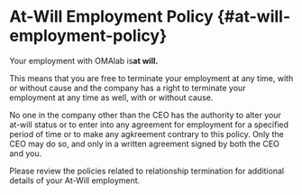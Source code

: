 # At-Will Employment Policy {#at-will-employment-policy}

Your employment with OMAlab is**at will.**

This means that you are free to terminate your employment at any time, with or without cause and the company has a right to terminate your employment at any time as well, with or without cause.

No one in the company other than the CEO has the authority to alter your at-will status or to enter into any agreement for employment for a specified period of time or to make any agkreement contrary to this policy. Only the CEO may do so, and only in a written agreement signed by both the CEO and you.

Please review the policies related to relationship termination for additional details of your At-Will employment.

